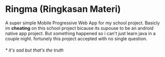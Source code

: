 # Ringma  (Ringkasan Materi)
A super simple Mobile Progressive Web App for my school project.
Basicly im **cheating** on this school project 
bicause its supouse to be an android native app project. 
But something happened so i can't just learn java in a couple night.
fortunely this project accepted with no single question.
###### * it's sad but that's the truth
